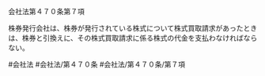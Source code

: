 会社法第４７０条第７項

株券発行会社は、株券が発行されている株式について株式買取請求があったときは、株券と引換えに、その株式買取請求に係る株式の代金を支払わなければならない。

#会社法
#会社法/第４７０条
#会社法/第４７０条/第７項

